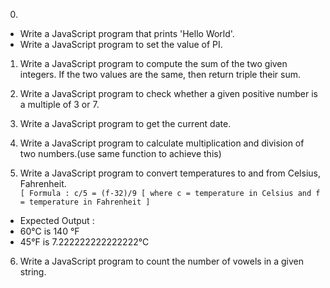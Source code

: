 0.

- Write a JavaScript program that prints 'Hello World'.
- Write a JavaScript program to set the value of PI.

1. Write a JavaScript program to compute the sum of the two given integers. If the two values are the same, then return triple their sum.

2. Write a JavaScript program to check whether a given positive number is a multiple of 3 or 7.

3. Write a JavaScript program to get the current date.

4. Write a JavaScript program to calculate multiplication and division of two numbers.(use same function to achieve this)

5. Write a JavaScript program to convert temperatures to and from Celsius, Fahrenheit.  
   `[ Formula : c/5 = (f-32)/9 [ where c = temperature in Celsius and f = temperature in Fahrenheit ]`

- Expected Output :
- 60°C is 140 °F
- 45°F is 7.222222222222222°C

6. Write a JavaScript program to count the number of vowels in a given string.
